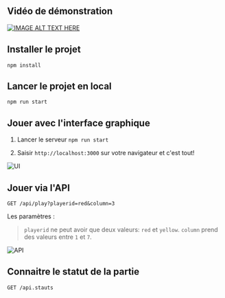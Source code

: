 ## Vidéo de démonstration

[![IMAGE ALT TEXT HERE](http://img.youtube.com/vi/T-oEjFyau7A/0.jpg)](http://www.youtube.com/watch?v=T-oEjFyau7A)

## Installer le projet
`
npm install
`

## Lancer le projet en local
`
npm run start
`

## Jouer avec l'interface graphique

1. Lancer le serveur `npm run start`

2. Saisir `http://localhost:3000` sur votre navigateur et c'est tout!

<img src="https://gitlab.com/issoufi/puissance-4/raw/master/screenshots/screenshot2.png" alt="UI">


## Jouer via l'API

`GET /api/play?playerid=red&column=3`

Les paramètres :
> `playerid` ne peut avoir que deux valeurs: `red` et `yellow`.
> `column` prend des valeurs entre `1` et `7`.


<img src="https://gitlab.com/issoufi/puissance-4/raw/master/screenshots/screenshot1.png" alt="API">

## Connaitre le statut de la partie

`GET /api.stauts`